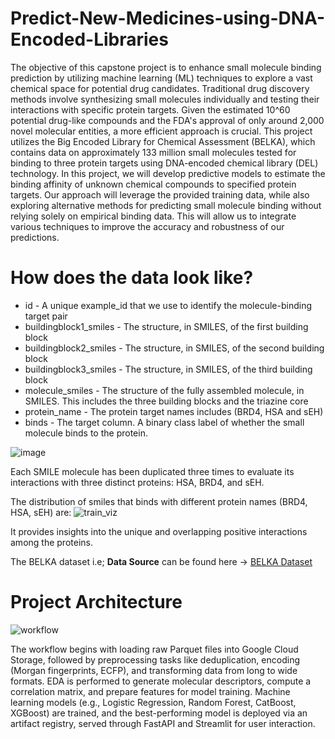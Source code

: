 # Predict-New-Medicines-using-DNA-Encoded-Libraries

The objective of this capstone project is to enhance small molecule binding prediction by utilizing machine learning (ML) techniques to explore a vast chemical space for potential drug candidates. Traditional drug discovery methods involve synthesizing small molecules individually and testing their interactions with specific protein targets. Given the estimated 10^60 potential drug-like compounds and the FDA's approval of only around 2,000 novel molecular entities, a more efficient approach is crucial. This project utilizes the Big Encoded Library for Chemical Assessment (BELKA), which contains data on approximately 133 million small molecules tested for binding to three protein targets using DNA-encoded chemical library (DEL) technology. In this project, we will develop predictive models to estimate the binding affinity of unknown chemical compounds to specified protein targets. Our approach will leverage the provided training data, while also exploring alternative methods for predicting small molecule binding without relying solely on empirical binding data. This will allow us to integrate various techniques to improve the accuracy and robustness of our predictions.

# How does the data look like?

- id - A unique example_id that we use to identify the molecule-binding target pair
- buildingblock1_smiles - The structure, in SMILES, of the first building block
- buildingblock2_smiles - The structure, in SMILES, of the second building block
- buildingblock3_smiles - The structure, in SMILES, of the third building block
- molecule_smiles - The structure of the fully assembled molecule, in SMILES. This includes the three building blocks and the triazine core
- protein_name - The protein target names includes (BRD4, HSA and sEH) 
- binds - The target column. A binary class label of whether the small  molecule binds to the protein.

![image](https://github.com/user-attachments/assets/fec46c08-3808-4b28-b66b-cea2a340c6d9)


Each SMILE molecule has been duplicated three times to evaluate its interactions with three distinct proteins: HSA, BRD4, and sEH.


The distribution of smiles that binds with different protein names (BRD4, HSA, sEH) are: 
![train_viz](https://github.com/user-attachments/assets/d3b48540-2be1-4190-8e41-8ead33a2300e)

It provides insights into the unique and overlapping positive interactions among the proteins.

The BELKA dataset i.e; **Data Source** can be found here -> [BELKA Dataset](https://www.kaggle.com/competitions/leash-BELKA/data?select=train.csv)

# Project Architecture

![workflow](https://github.com/user-attachments/assets/e69bb8e0-9461-415d-b8a8-d20720fd3ba2)

The workflow begins with loading raw Parquet files into Google Cloud Storage, followed by preprocessing tasks like deduplication, encoding (Morgan fingerprints, ECFP), and transforming data from long to wide formats. EDA is performed to generate molecular descriptors, compute a correlation matrix, and prepare features for model training.
Machine learning models (e.g., Logistic Regression, Random Forest, CatBoost, XGBoost) are trained, and the best-performing model is deployed via an artifact registry, served through FastAPI and Streamlit for user interaction.

